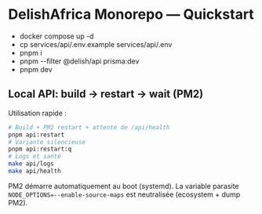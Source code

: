 # DelishAfrica Monorepo — Quickstart
- docker compose up -d
- cp services/api/.env.example services/api/.env
- pnpm i
- pnpm --filter @delish/api prisma:dev
- pnpm dev
## Local API: build → restart → wait (PM2)

Utilisation rapide :
```bash
# Build + PM2 restart + attente de /api/health
pnpm api:restart
# Variante silencieuse
pnpm api:restart:q
# Logs et santé
make api/logs
make api/health
```

PM2 démarre automatiquement au boot (systemd).
La variable parasite `NODE_OPTIONS=--enable-source-maps` est neutralisée (ecosystem + dump PM2).

